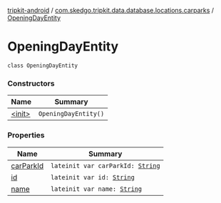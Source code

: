 [tripkit-android](../../index.md) / [com.skedgo.tripkit.data.database.locations.carparks](../index.md) / [OpeningDayEntity](./index.md)

# OpeningDayEntity

`class OpeningDayEntity`

### Constructors

| Name | Summary |
|---|---|
| [&lt;init&gt;](-init-.md) | `OpeningDayEntity()` |

### Properties

| Name | Summary |
|---|---|
| [carParkId](car-park-id.md) | `lateinit var carParkId: `[`String`](https://kotlinlang.org/api/latest/jvm/stdlib/kotlin/-string/index.html) |
| [id](id.md) | `lateinit var id: `[`String`](https://kotlinlang.org/api/latest/jvm/stdlib/kotlin/-string/index.html) |
| [name](name.md) | `lateinit var name: `[`String`](https://kotlinlang.org/api/latest/jvm/stdlib/kotlin/-string/index.html) |
